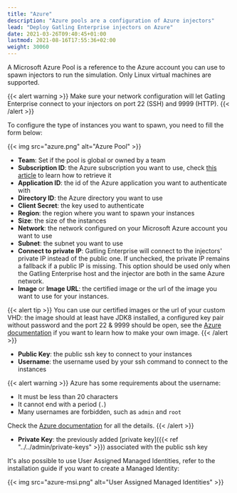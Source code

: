 ```yaml
---
title: "Azure"
description: "Azure pools are a configuration of Azure injectors"
lead: "Deploy Gatling Enterprise injectors on Azure"
date: 2021-03-26T09:40:45+01:00
lastmod: 2021-08-16T17:55:36+02:00
weight: 30060
---
```


A Microsoft Azure Pool is a reference to the Azure account you can use to spawn injectors to run the simulation. Only Linux virtual machines are supported.

{{< alert warning >}}
Make sure your network configuration will let Gatling Enterprise connect to your injectors on port 22 (SSH) and 9999 (HTTP).
{{< /alert >}}

To configure the type of instances you want to spawn, you need to fill the form below:

{{< img src="azure.png" alt="Azure Pool" >}}

- **Team**: Set if the pool is global or owned by a team
- **Subscription ID**: the Azure subscription you want to use, check [this article](https://www.inkoop.io/blog/how-to-get-azure-api-credentials/) to learn how to retrieve it
- **Application ID**: the id of the Azure application you want to authenticate with
- **Directory ID**: the Azure directory you want to use
- **Client Secret**: the key used to authenticate
- **Region**: the region where you want to spawn your instances
- **Size**: the size of the instances
- **Network**: the network configured on your Microsoft Azure account you want to use
- **Subnet**: the subnet you want to use
- **Connect to private IP**: Gatling Enterprise will connect to the injectors' private IP instead of the public one. If unchecked, the private IP remains a fallback if a public IP is missing. This option should be used only when the Gatling Enterprise host and the injector are both in the same Azure network.
- **Image** or **Image URL**: the certified image or the url of the image you want to use for your instances.

{{< alert tip >}}
You can use our certified images or the url of your custom VHD: the image should at least have JDK8 installed, a configured key pair without password and the port 22 & 9999 should be open, see the [Azure documentation](https://docs.microsoft.com/en-us/azure/virtual-machines/virtual-machines-linux-capture-image) if you want to learn how to make your own image.
{{< /alert >}}

- **Public Key**: the public ssh key to connect to your instances
- **Username**: the username used by your ssh command to connect to the instances

{{< alert warning >}}
Azure has some requirements about the username:

- It must be less than 20 characters
- It cannot end with a period (`.`)
- Many usernames are forbidden, such as `admin` and `root`

Check the [Azure documentation](https://docs.microsoft.com/en-us/azure/virtual-machines/windows/faq#what-are-the-username-requirements-when-creating-a-vm-) for all the details.
{{< /alert >}}

- **Private Key**: the previously added [private key]({{< ref "../../admin/private-keys" >}}) associated with the public ssh key

It's also possible to use User Assigned Managed Identities, refer to the installation guide if you want to create a Managed Identity:

{{< img src="azure-msi.png" alt="User Assigned Managed Identities" >}}

